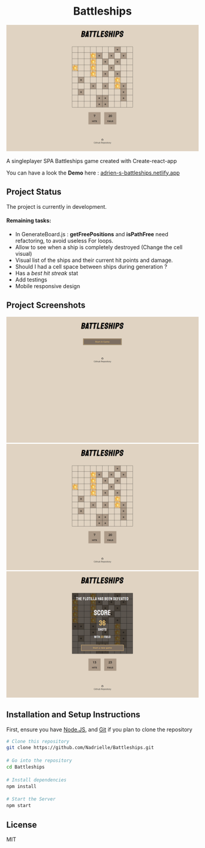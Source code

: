 <h1 align="center"> Battleships </h1>

![Battleships](/docs/preview_step2.png)

A singleplayer SPA Battleships game created with Create-react-app 

You can have a look the **Demo** here : [adrien-s-battleships.netlify.app](https://adrien-s-battleships.netlify.app/)


## Project Status
The project is currently in development.

#### Remaining tasks:

* In GenerateBoard.js : **getFreePositions** and **isPathFree** need refactoring, to avoid useless For loops.
* Allow to see when a ship is completely destroyed (Change the cell visual)
* Visual list of the ships and their current hit points and damage.
* Should I had a cell space between ships during generation ?
* Has a *best hit streak* stat
* Add testings
* Mobile responsive design


## Project Screenshots

![Battleships](/docs/preview_step1.png)
![Battleships](/docs/preview_step2.png)
![Battleships](/docs/preview_step3.png)


## Installation and Setup Instructions

First, ensure you have [Node.JS](https://nodejs.org), and [Git](https://git-scm.com/) if you plan to clone the repository 

```bash
# Clone this repository
git clone https://github.com/Nadrielle/Battleships.git

# Go into the repository
cd Battleships

# Install dependencies
npm install

# Start the Server
npm start
```


## License
MIT